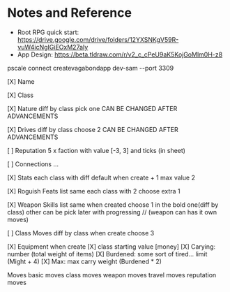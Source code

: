 # Notes and Reference

- Root RPG quick start: https://drive.google.com/drive/folders/12YXSNKgV59R-vuW4icNgIGiEOxM27aIy
- App Design: https://beta.tldraw.com/r/v2_c_cPeU9aK5KojGoMlm0H-z8

pscale connect createvagabondapp dev-sam --port 3309

[X] Name

[X] Class

[X] Nature
  diff by class
  pick one
  CAN BE CHANGED AFTER ADVANCEMENTS

[X] Drives
  diff by class
  choose 2
  CAN BE CHANGED AFTER ADVANCEMENTS

[ ] Reputation
  5 x faction with value [-3, 3] and ticks (in sheet)

[ ] Connections
  ...

[X] Stats
  each class with diff default
  when create + 1
  max value 2

[X] Roguish Feats
  list same
  each class with 2
  choose extra 1

[X] Weapon Skills
  list same
  when created
    choose 1 in the bold one(diff by class)
    other can be pick later with progressing
  // (weapon can has it own moves)

[ ] Class Moves
  diff by class
  when create choose 3

[X] Equipment
  when create
    [X] class starting value [money]
    [X] Carying: number (total weight of items)
    [X] Burdened: some sort of tired... limit (Might + 4)
    [X] Max: max carry weight (Burdened * 2)

Moves
  basic moves
  class moves
  weapon moves
  travel moves
  reputation moves
